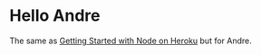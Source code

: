 # Hello Andre

The same as [Getting Started with Node on Heroku](https://devcenter.heroku.com/articles/getting-started-with-nodejs) but for Andre.